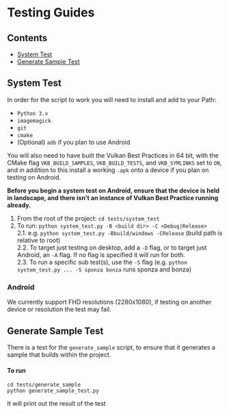 <!--
- Copyright (c) 2019, Arm Limited and Contributors
-
- SPDX-License-Identifier: MIT
-
- Permission is hereby granted, free of charge,
- to any person obtaining a copy of this software and associated documentation files (the "Software"),
- to deal in the Software without restriction, including without limitation the rights to
- use, copy, modify, merge, publish, distribute, sublicense, and/or sell copies of the Software,
- and to permit persons to whom the Software is furnished to do so, subject to the following conditions:
-
- The above copyright notice and this permission notice shall be included in all copies or substantial portions of the Software.
-
- THE SOFTWARE IS PROVIDED "AS IS", WITHOUT WARRANTY OF ANY KIND, EXPRESS OR IMPLIED,
- INCLUDING BUT NOT LIMITED TO THE WARRANTIES OF MERCHANTABILITY,
- FITNESS FOR A PARTICULAR PURPOSE AND NONINFRINGEMENT.
- IN NO EVENT SHALL THE AUTHORS OR COPYRIGHT HOLDERS BE LIABLE FOR ANY CLAIM, DAMAGES OR OTHER LIABILITY,
- WHETHER IN AN ACTION OF CONTRACT, TORT OR OTHERWISE, ARISING FROM,
- OUT OF OR IN CONNECTION WITH THE SOFTWARE OR THE USE OR OTHER DEALINGS IN THE SOFTWARE.
-
-->

# Testing Guides

## Contents 
- [System Test](#system-test)
- [Generate Sample Test](#generate-sample-test)

## System Test
In order for the script to work you will need to install and add to your Path:
* `Python 3.x`
* `imagemagick`
* `git`
* `cmake` 
* (Optional) `adb` if you plan to use Android

You will also need to have built the Vulkan Best Practices in 64 bit, with the CMake flag `VKB_BUILD_SAMPLES`, `VKB_BUILD_TESTS`, and `VKB_SYMLINKS` set to `ON`, and in addition to this install a working `.apk` onto a device if you plan on testing on Android.

**Before you begin a system test on Android, ensure that the device is held in landscape, and there isn't an instance of Vulkan Best Practice running already.**

1. From the root of the project: `cd tests/system_test`
2. To run: `python system_test.py -B <build dir> -C <Debug|Release>`  
2.1. e.g. `python system_test.py -Bbuild/windows -CRelease` (build path is relative to root)  
2.2. To target just testing on desktop, add a `-D` flag, or to target just Android, an `-A` flag. If no flag is specified it will run for both.  
2.3. To run a specific sub test(s), use the `-S` flag (e.g. `python system_test.py ... -S sponza bonza` runs sponza and bonza)  

### Android

We currently support FHD resolutions (2280x1080), if testing on another device or resolution the test may fail.

## Generate Sample Test

There is a test for the `generate_sample` script, to ensure that it generates a sample that builds within the project. 

#### To run
```
cd tests/generate_sample
python generate_sample_test.py
```

It will print out the result of the test